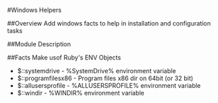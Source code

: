 #Windows Helpers

##Overview
Add windows facts to help in installation and configuration tasks

##Module Description


##Facts
Make usof Ruby's ENV Objects

* $::systemdrive - %SystemDrive% environment variable
* $::programfilesx86 - Program files x86 dir on 64bit (or 32 bit)
* $::allusersprofile - %ALLUSERSPROFILE% environment variable
* $::windir - %WINDIR% environment variable




